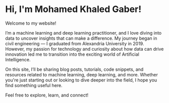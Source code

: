 # Hi, I'm Mohamed Khaled Gaber!

Welcome to my website! 

I’m a machine learning and deep learning practitioner, and I love diving into data to uncover insights that can make a difference. My journey began in civil engineering — I graduated from Alexandria University in 2019. However, my passion for technology and curiosity about how data can drive innovation led me to transition into the exciting world of Artificial Intelligence.

On this site, I’ll be sharing blog posts, tutorials, code snippets, and resources related to machine learning, deep learning, and more. Whether you're just starting out or looking to dive deeper into the field, I hope you find something useful here.

Feel free to explore, learn, and connect!
